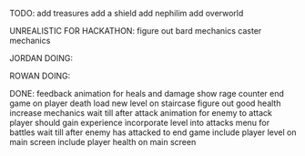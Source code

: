 TODO:
add treasures
add a shield
add nephilim
add overworld

UNREALISTIC FOR HACKATHON:
figure out bard mechanics
caster mechanics

JORDAN DOING:


ROWAN DOING:

DONE:
feedback animation for heals and damage
show rage counter
end game on player death
load new level on staircase
figure out good health increase mechanics
wait till after attack animation for enemy to attack
player should gain experience
incorporate level into attacks
menu for battles
wait till after enemy has attacked to end game
include player level on main screen 
include player health on main screen